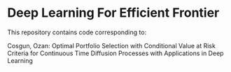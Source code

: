 # Deep Learning For Efficient Frontier

This repository contains code corresponding to:

Cosgun, Ozan:
Optimal Portfolio Selection with Conditional Value at Risk Criteria for Continuous Time Diffusion Processes with Applications in Deep Learning
